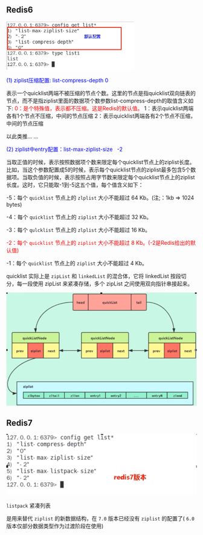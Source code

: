 ## Redis6

![](images/45.List默认配置.png)

<font color = 'blue'>(1) ziplist压缩配置: list-compress-depth 0</font>

表示一个quicklist两端不被压缩的节点个数。这里的节点是指quicklist双向链表的节点，而不是指ziplist里面的数据项个数参数list-compress-depth的取值含义如下:
<font color = 'red'>0：是个特殊值，表示都不压缩。这是Redis的默认值。</font>
1：表示quicklist两端各有1个节点不压缩，中间的节点压缩
2：表示quicklist两端各有2个节点不压缩，中间的节点压缩

以此类推... ...

<font color = 'blue'>(2) ziplist中entry配置：list-max-ziplist-size   -2</font>

当取正值的时候，表示按照数据项个数来限定每个quicklist节点上的ziplist长度。比如，当这个参数配置成5的时候，表示每个quicklist节点的ziplist最多包含5个数据项。当取负值的时候，表示按照占用字节数来限定每个quicklist节点上的ziplist长度。这时，它只能取-1到-5这五个值，每个值含义如下：

-5：每个 `quicklist` 节点上的 `zlplist` 大小不能超过 64 Kb。(注;：1kb => 1024 bytes)

-4：每个 `quicklist` 节点上的 `ziplist` 大小不能超过 32 Kb。

-3：每个 `qulcklist` 节点上的 `zlplist` 大小不能超过 16 Kb。

<font color = 'red'>-2：每个 `quicklist` 节点上的 `ziplist` 大小不能超过 8 Kb。(-2是Redis给出的默认值)</font>

-1：每个 `quicklist` 节点上的 `ziplist` 大小不能超过 4 Kb。

quicklist 实际上是 `zipList` 和 `linkedList` 的混合体，它将 linkedList 按段切分，每一段使用 zipList 来紧凑存储，多个 zipList 之间使用双向指针串接起来。

![](images/46.List.png)



## Redis7

![](images/47.List(redis7).png)

`listpack` 紧凑列表

是用来替代 `ziplist` 的新数据结构，在 `7.0` 版本已经没有 `ziplist` 的配置了( `6.0` 版本仅部分数据类型作为过渡阶段在使用)

